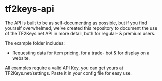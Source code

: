# tf2keys-api

The API is built to be as self-documenting as possible, but if you find yourself overwhelmed, we've created this repository to document the use of the TF2Keys.net API in more detail, both for regular- & premium users.

The example folder includes: 
- Requesting data for item pricing, for a trade- bot & for display on a website.

All examples require a valid API Key, you can get yours at TF2Keys.net/settings. Paste it in your config file for easy use. 

